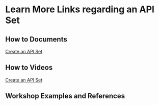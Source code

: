 # Learn More Links regarding an API Set

## How to Documents

[Create an API Set](https://github.com/SuiteEngine/APIEngine/wiki/HowToDocs/HowTo-APISets/HowTo-CreateAPISet)

## How to Videos

[Create an API Set](https://github.com/SuiteEngine/APIEngine/wiki/HowToDocs/HowTo-APISets/HowTo-CreateAPISet.mp4)

## Workshop Examples and References
